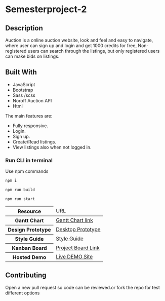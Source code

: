 # Semesterproject-2

## Description

Auction is a online auction website, look and feel and easy to navigate, where user can sign up and login and get 1000 credits for free, Non-registered users can search through the listings, but only registered users can make bids on listings.

## Built With

- JavaScript
- Bootstrap
- Sass /scss
- Noroff Auction API
- Html

The main features are:

- Fully responsive.
- Login.
- Sign up.
- Create/Read listings.
- View listings also when not logged in.

### Run CLI in terminal

Use npm commands

```bash
npm i
```

```bash
npm run build
```

```bash
npm run start
```

<table>
  <thead>
    <tr>
      <th>Resource</th>
      <td>URL</td>
    </tr>
  </thead>
  <tbody>
    <tr>
      <th>Gantt Chart</th>
      <td><a href="https://trello.com/b/Wmr5se4u/semester-project-2">Gantt Chart link</a></td>
    </tr>
    <tr>
      <th>Design Prototype</th>
      <td><a href="https://xd.adobe.com/view/34619cdb-f837-4361-8bd0-4c50a4a4019e-6132/">Desktop Prototype</a> </br>
      </td>
    </tr>
    <tr>
      <th>Style Guide</th>
      <td><a href="https://xd.adobe.com/view/54def84c-7b5c-4082-b8a8-216d089f4039-018d/">Style Guide</a></td>
    </tr>
    <tr>
      <th>Kanban Board</th>
      <td><a href="https://trello.com/b/Wmr5se4u/semester-project-2">Project Board Link</a></td>
    </tr>
    <tr>
      <th>Hosted Demo</th>
      <td><a href="">Live DEMO Site</a></td>

</tr>

  </tbody>
</table>

## Contributing

Open a new pull request so code can be reviewed.or fork the repo for test different options